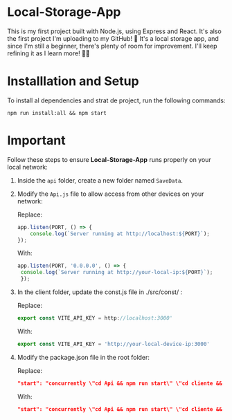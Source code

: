 # Local-Storage-App
This is my first project built with Node.js, using Express and React. It's also the first project I'm uploading to my GitHub! 🚀 It's a local storage app, and since I'm still a beginner, there's plenty of room for improvement. I'll keep refining it as I learn more! 🔧✨

# Installlation and Setup

To install al dependencies and strat de project, run the following commands:

```ssh
npm run install:all && npm start
```

# Important
Follow these steps to ensure **Local-Storage-App** runs properly on your local network:

1. Inside the `api` folder, create a new folder named `SaveData`.  
2. Modify the `Api.js` file to allow access from other devices on your network:  

   Replace:  
   ```js
   app.listen(PORT, () => {
       console.log(`Server running at http://localhost:${PORT}`);
   });
   ```
   With:
   ```js
   app.listen(PORT, '0.0.0.0', () => {
    console.log(`Server running at http://your-local-ip:${PORT}`);
    });
   ```
3. In the client folder, update the const.js file in ./src/const/ :
    
    Replace:
    ```js
    export const VITE_API_KEY = http://localhost:3000'
    ```
    With:
    ```js
    export const VITE_API_KEY = 'http://your-local-device-ip:3000'
    ```
4. Modify the package.json file in the root folder:
    
    Replace:
    ```json
    "start": "concurrently \"cd Api && npm run start\" \"cd cliente && npm run dev\""
    ```
    With:
    ```json
    "start": "concurrently \"cd Api && npm run start\" \"cd cliente && npx vite --host\""
    ```

